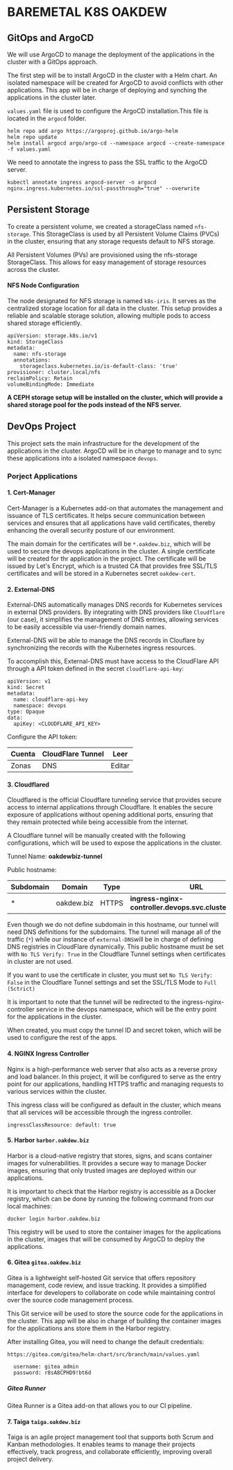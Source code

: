 # BAREMETAL K8S OAKDEW

## GitOps and ArgoCD

We will use ArgoCD to manage the deployment of the applications in the cluster with a GitOps approach.

The first step will be to install ArgoCD in the cluster with a Helm chart. An isolated namespace will be created for ArgoCD to avoid conflicts with other applications. This app will be in charge of deploying and synching the applications in the cluster later.

`values.yaml` file is used to configure the ArgoCD installation.This file is located in the `argocd` folder.

```
helm repo add argo https://argoproj.github.io/argo-helm
helm repo update
helm install argocd argo/argo-cd --namespace argocd --create-namespace -f values.yaml
```

We need to annotate the ingress to pass the SSL traffic to the ArgoCD server.

```
kubectl annotate ingress argocd-server -n argocd nginx.ingress.kubernetes.io/ssl-passthrough="true" --overwrite
```

## Persistent Storage

To create a persistent volume, we created a storageClass named `nfs-storage`. This StorageClass is used by all Persistent Volume Claims (PVCs) in the cluster, ensuring that any storage requests default to NFS storage.

All Persistent Volumes (PVs) are provisioned using the nfs-storage StorageClass. This allows for easy management of storage resources across the cluster.

#### NFS Node Configuration

The node designated for NFS storage is named `k8s-iris`. It serves as the centralized storage location for all data in the cluster. This setup provides a reliable and scalable storage solution, allowing multiple pods to access shared storage efficiently.

```
apiVersion: storage.k8s.io/v1
kind: StorageClass
metadata:
  name: nfs-storage
  annotations:
    storageclass.kubernetes.io/is-default-class: 'true'
provisioner: cluster.local/nfs
reclaimPolicy: Retain
volumeBindingMode: Immediate
```

**A CEPH storage setup will be installed on the cluster, which will provide a shared storage pool for the pods instead of the NFS server.**

## DevOps Project

This project sets the main infrastructure for the development of the applications in the cluster. ArgoCD will be in charge to manage and to sync these applications into a isolated namespace `devops`.

### Porject Applications

#### 1. Cert-Manager

Cert-Manager is a Kubernetes add-on that automates the management and issuance of TLS certificates. It helps secure communication between services and ensures that all applications have valid certificates, thereby enhancing the overall security posture of our environment.

The main domain for the certificates will be `*.oakdew.biz`, which will be used to secure the devops applications in the cluster. A single certificate will be created for thr application in the project. The certificate will be issued by Let's Encrypt, which is a trusted CA that provides free SSL/TLS certificates and will be stored in a Kubernetes secret `oakdew-cert`.

#### 2. External-DNS

External-DNS automatically manages DNS records for Kubernetes services in external DNS providers. By integrating with DNS providers like `Cloudflare` (our case), it simplifies the management of DNS entries, allowing services to be easily accessible via user-friendly domain names.

External-DNS will be able to manage the DNS records in Clouflare by synchronizing the records with the Kubernetes ingress resources.

To accomplish this, External-DNS must have access to the CloudFlare API through a API token defined in the secret `cloudflare-api-key`:

```
apiVersion: v1
kind: Secret
metadata:
  name: cloudflare-api-key
  namespace: devops
type: Opaque
data:
  apiKey: <CLOUDFLARE_API_KEY>
```

Configure the API token:

| Cuenta | CloudFlare Tunnel | Leer   |
| ------ | ----------------- | ------ |
| Zonas  | DNS               | Editar |

#### 3. Cloudflared

Cloudflared is the official Cloudflare tunneling service that provides secure access to internal applications through Cloudflare. It enables the secure exposure of applications without opening additional ports, ensuring that they remain protected while being accessible from the internet.

A Cloudflare tunnel will be manually created with the following configurations, which will be used to expose the applications in the cluster.

Tunnel Name: **oakdewbiz-tunnel**

Public hostname:

| Subdomain | Domain     | Type  | URL                                                       |
| --------- | ---------- | ----- | --------------------------------------------------------- |
| \*        | oakdew.biz | HTTPS | **ingress-nginx-controller.devops.svc.cluster.local:443** |

Even though we do not define subdomain in this hostname, our tunnel will need DNS definitions for the subdomains. The tunnel will manage all of the traffic (`*`) while our instance of `external-DNS`will be in charge of defining DNS registries in CloudFlare dynamically. This public hostname must be set with `No TLS Verify: True` in the Cloudflare Tunnel settings when certificates in cluster are not used.

If you want to use the certificate in cluster, you must set `No TLS Verify: False` in the Cloudflare Tunnel settings and set the SSL/TLS
Mode to `Full (Sctrict)`

It is important to note that the tunnel will be redirected to the ingress-nginx-controller service in the devops namespace, which will be the entry point for the applications in the cluster.

When created, you must copy the tunnel ID and secret token, which will be used to configure the rest of the apps.

#### 4. NGINX Ingress Controller

Nginx is a high-performance web server that also acts as a reverse proxy and load balancer. In this project, it will be configured to serve as the entry point for our applications, handling HTTPS traffic and managing requests to various services within the cluster.

This ingress class will be configured as default in the cluster, which means that all services will be accessible through the ingress controller.

```
ingressClassResource: default: true
```

#### 5. Harbor `harbor.oakdew.biz`

Harbor is a cloud-native registry that stores, signs, and scans container images for vulnerabilities. It provides a secure way to manage Docker images, ensuring that only trusted images are deployed within our applications.

It is important to check that the Harbor registry is accessible as a Docker registry, which can be done by running the following command from our local machines:

```
docker login harbor.oakdew.biz
```

This registry will be used to store the container images for the applications in the cluster, images that will be consumed by ArgoCD to deploy the applications.

#### 6. Gitea `gitea.oakdew.biz`

Gitea is a lightweight self-hosted Git service that offers repository management, code review, and issue tracking. It provides a simplified interface for developers to collaborate on code while maintaining control over the source code management process.

This Git service will be used to store the source code for the applications in the cluster. This app will be also in charge of building the container images for the applications ans store them in the Harbor registry.

After installing Gitea, you will need to change the default credentials:

```
https://gitea.com/gitea/helm-chart/src/branch/main/values.yaml

  username: gitea_admin
  password: r8sA8CPHD9!bt6d
```

##### Gitea Runner

Gitea Runner is a Gitea add-on that allows you to our CI pipeline.

#### 7. Taiga `taiga.oakdew.biz`

Taiga is an agile project management tool that supports both Scrum and Kanban methodologies. It enables teams to manage their projects effectively, track progress, and collaborate efficiently, improving overall project delivery.
